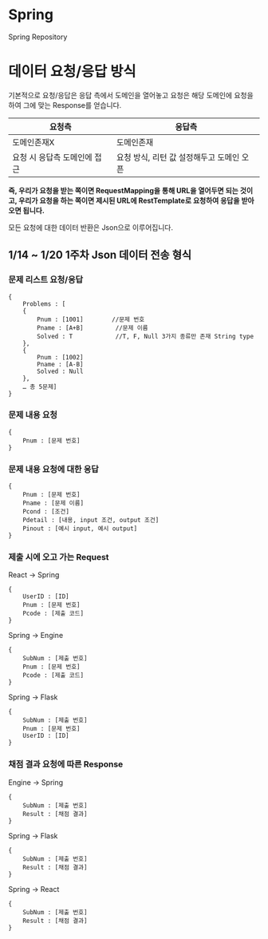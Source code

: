 Spring
======

Spring Repository

# 데이터 요청/응답 방식
기본적으로 요청/응답은
응답 측에서 도메인을 열어놓고 요청은 해당 도메인에 요청을 하여 그에 맞는 Response를 얻습니다.

|요청측|응답측|
|------|------|
|도메인존재X|도메인존재|
|요청 시 응답측 도메인에 접근|요청 방식, 리턴 값 설정해두고 도메인 오픈|

**즉, 우리가 요청을 받는 쪽이면 RequestMapping을 통해 URL을 열어두면 되는 것이고,
우리가 요청을 하는 쪽이면 제시된 URL에 RestTemplate로 요청하여 응답을 받아오면 됩니다.**

모든 요청에 대한 데이터 반환은 Json으로 이루어집니다.


## 1/14 ~ 1/20 1주차 Json 데이터 전송 형식

### 문제 리스트 요청/응답
	{
		Problems : [
		{
			Pnum : [1001]        //문제 번호
			Pname : [A+B]         //문제 이름
			Solved : T            //T, F, Null 3가지 종류만 존재 String type
		},
		{
			Pnum : [1002]
			Pname : [A-B] 
			Solved : Null
		},
		… 총 5문제]
	}

### 문제 내용 요청
	{
  		Pnum : [문제 번호]
	}

### 문제 내용 요청에 대한 응답
	{
		Pnum : [문제 번호]
		Pname : [문제 이름]
		Pcond : [조건]
		Pdetail : [내용, input 조건, output 조건]
		Pinout : [예시 input, 예시 output]
	}

### 제출 시에 오고 가는 Request
React -> Spring

	{
		UserID : [ID]
		Pnum : [문제 번호]
		Pcode : [제출 코드]
	}

Spring -> Engine

	{
		SubNum : [제출 번호]
		Pnum : [문제 번호]
		Pcode : [제출 코드]
	}
Spring -> Flask

	{
		SubNum : [제출 번호]
		Pnum : [문제 번호]
		UserID : [ID]
	}

### 채점 결과 요청에 따른 Response

Engine -> Spring

	{
		SubNum : [제출 번호]
		Result : [채점 결과]
	}

Spring -> Flask

	{
		SubNum : [제출 번호]
		Result : [채점 결과]
	}

Spring -> React

	{
		SubNum : [제출 번호]
		Result : [채점 결과]
	}

